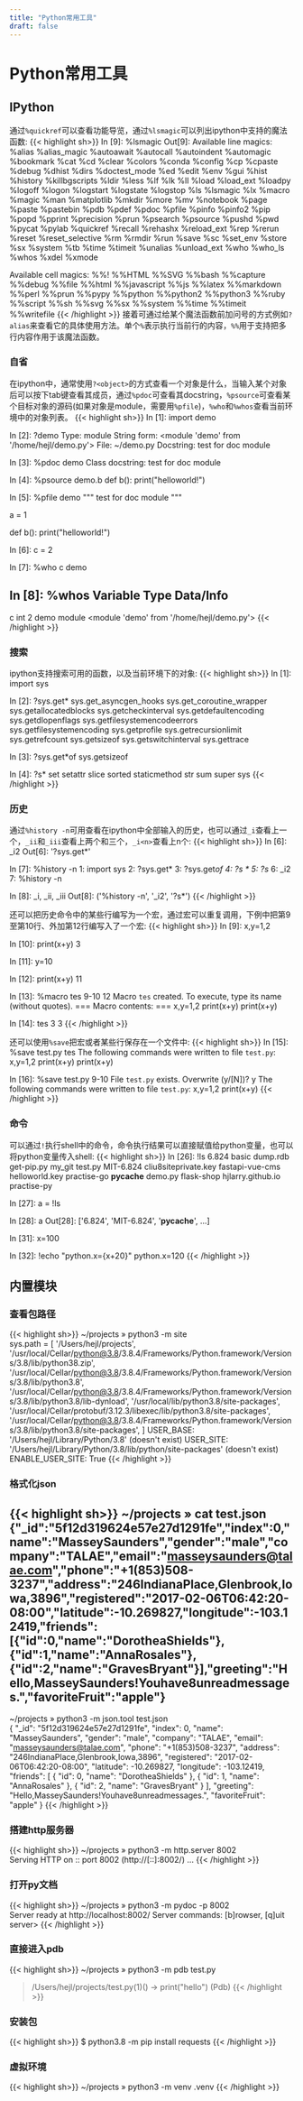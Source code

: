 ```yaml
---
title: "Python常用工具"
draft: false
---
```



# Python常用工具

IPython
-------

通过`%quickref`可以查看功能导览，通过`%lsmagic`可以列出ipython中支持的魔法函数:
{{< highlight sh>}}
In [9]: %lsmagic
Out[9]:
Available line magics:
%alias  %alias_magic  %autoawait  %autocall  %autoindent  %automagic  %bookmark  %cat  %cd  %clear
%colors  %conda  %config  %cp  %cpaste  %debug  %dhist  %dirs  %doctest_mode  %ed  %edit  %env  %gui  %hist  %history  %killbgscripts  %ldir  %less  %lf  %lk  %ll  %load  %load_ext  %loadpy  %logoff
%logon  %logstart  %logstate  %logstop  %ls  %lsmagic  %lx  %macro  %magic  %man  %matplotlib  %mkdir  %more  %mv  %notebook  %page  %paste  %pastebin  %pdb  %pdef  %pdoc  %pfile  %pinfo  %pinfo2  %pip  %popd  %pprint  %precision  %prun  %psearch  %psource  %pushd  %pwd  %pycat  %pylab  %quickref  %recall  %rehashx  %reload_ext  %rep  %rerun  %reset  %reset_selective  %rm  %rmdir  %run  %save  %sc  %set_env  %store  %sx  %system  %tb  %time  %timeit  %unalias  %unload_ext  %who  %who_ls  %whos
%xdel  %xmode

Available cell magics:
%%!  %%HTML  %%SVG  %%bash  %%capture  %%debug  %%file  %%html  %%javascript  %%js  %%latex  %%markdown  %%perl  %%prun  %%pypy  %%python  %%python2  %%python3  %%ruby  %%script  %%sh  %%svg  %%sx  %%system  %%time  %%timeit  %%writefile
{{< /highlight >}}
接着可通过给某个魔法函数前加问号的方式例如`?alias`来查看它的具体使用方法。单个`%`表示执行当前行的内容，`%%`用于支持把多行内容作用于该魔法函数。

### 自省
在ipython中，通常使用`?<object>`的方式查看一个对象是什么，当输入某个对象后可以按下tab键查看其成员，通过`%pdoc`可查看其docstring，`%psource`可查看某个目标对象的源码(如果对象是module，需要用`%pfile`)，`%who`和`%whos`查看当前环境中的对象列表。
{{< highlight sh>}}
In [1]: import demo

In [2]: ?demo
Type:        module
String form: <module 'demo' from '/home/hejl/demo.py'>
File:        ~/demo.py
Docstring:   test for doc module

In [3]: %pdoc demo
Class docstring:
    test for doc module

In [4]: %psource demo.b
def b():
    print("helloworld!")

In [5]: %pfile demo
"""
test for doc module
"""

a = 1

def b():
    print("helloworld!")

In [6]: c = 2

In [7]: %who
c        demo

In [8]: %whos
Variable   Type      Data/Info
------------------------------
c          int       2
demo       module    <module 'demo' from '/home/hejl/demo.py'>
{{< /highlight >}}

### 搜索
ipython支持搜索可用的函数，以及当前环境下的对象:
{{< highlight sh>}}
In [1]: import sys

In [2]: ?sys.get*
sys.get_asyncgen_hooks
sys.get_coroutine_wrapper
sys.getallocatedblocks
sys.getcheckinterval
sys.getdefaultencoding
sys.getdlopenflags
sys.getfilesystemencodeerrors
sys.getfilesystemencoding
sys.getprofile
sys.getrecursionlimit
sys.getrefcount
sys.getsizeof
sys.getswitchinterval
sys.gettrace

In [3]: ?sys.get*of
sys.getsizeof

In [4]: ?s*
set
setattr
slice
sorted
staticmethod
str
sum
super
sys
{{< /highlight >}}

### 历史
通过`%history -n`可用查看在ipython中全部输入的历史，也可以通过`_i`查看上一个，`_ii`和`_iii`查看上两个和三个，`_i<n>`查看上n个:
{{< highlight sh>}}
In [6]: _i2
Out[6]: '?sys.get*'

In [7]: %history -n
   1: import sys
   2: ?sys.get*
   3: ?sys.get*of
   4: ?s *
   5: ?s*
   6: _i2
   7: %history -n

In [8]: _i, _ii, _iii
Out[8]: ('%history -n', '_i2', '?s*')
{{< /highlight >}}

还可以把历史命令中的某些行编写为一个宏，通过宏可以重复调用，下例中把第9至第10行、外加第12行编写入了一个宏:
{{< highlight sh>}}
In [9]: x,y=1,2

In [10]: print(x+y)
3

In [11]: y=10

In [12]: print(x+y)
11

In [13]: %macro tes 9-10 12
Macro `tes` created. To execute, type its name (without quotes).
=== Macro contents: ===
x,y=1,2
print(x+y)
print(x+y)

In [14]: tes
3
3
{{< /highlight >}}

还可以使用`%save`把宏或者某些行保存在一个文件中:
{{< highlight sh>}}
In [15]: %save test.py tes
The following commands were written to file `test.py`:
x,y=1,2
print(x+y)
print(x+y)

In [16]: %save test.py 9-10
File `test.py` exists. Overwrite (y/[N])?  y
The following commands were written to file `test.py`:
x,y=1,2
print(x+y)
{{< /highlight >}}

### 命令
可以通过`!`执行shell中的命令，命令执行结果可以直接赋值给python变量，也可以将python变量传入shell:
{{< highlight sh>}}
In [26]: !ls
6.824        basic                 dump.rdb         get-pip.py         my_git       test.py
MIT-6.824    cliu8siteprivate.key  fastapi-vue-cms  helloworld.key     practise-go
__pycache__  demo.py               flask-shop       hjlarry.github.io  practise-py

In [27]: a = !ls

In [28]: a
Out[28]:
['6.824',
 'MIT-6.824',
 '__pycache__',
 ...]

In [31]: x=100

In [32]: !echo "python.x={x+20}"
python.x=120
{{< /highlight >}}


内置模块
-------

### 查看包路径
{{< highlight sh>}}
~/projects » python3 -m site                                                                         
sys.path = [
    '/Users/hejl/projects',
    '/usr/local/Cellar/python@3.8/3.8.4/Frameworks/Python.framework/Versions/3.8/lib/python38.zip',
    '/usr/local/Cellar/python@3.8/3.8.4/Frameworks/Python.framework/Versions/3.8/lib/python3.8',
    '/usr/local/Cellar/python@3.8/3.8.4/Frameworks/Python.framework/Versions/3.8/lib/python3.8/lib-dynload',
    '/usr/local/lib/python3.8/site-packages',
    '/usr/local/Cellar/protobuf/3.12.3/libexec/lib/python3.8/site-packages',
    '/usr/local/Cellar/python@3.8/3.8.4/Frameworks/Python.framework/Versions/3.8/lib/python3.8/site-packages',
]
USER_BASE: '/Users/hejl/Library/Python/3.8' (doesn't exist)
USER_SITE: '/Users/hejl/Library/Python/3.8/lib/python/site-packages' (doesn't exist)
ENABLE_USER_SITE: True
{{< /highlight >}}

### 格式化json
{{< highlight sh>}}
~/projects » cat test.json                  
{"_id":"5f12d319624e57e27d1291fe","index":0,"name":"MasseySaunders","gender":"male","company":"TALAE","email":"masseysaunders@talae.com","phone":"+1(853)508-3237","address":"246IndianaPlace,Glenbrook,Iowa,3896","registered":"2017-02-06T06:42:20-08:00","latitude":-10.269827,"longitude":-103.12419,"friends":[{"id":0,"name":"DorotheaShields"},{"id":1,"name":"AnnaRosales"},{"id":2,"name":"GravesBryant"}],"greeting":"Hello,MasseySaunders!Youhave8unreadmessages.","favoriteFruit":"apple"}
------------------------------------------------------------
~/projects » python3 -m json.tool test.json                             
{
    "_id": "5f12d319624e57e27d1291fe",
    "index": 0,
    "name": "MasseySaunders",
    "gender": "male",
    "company": "TALAE",
    "email": "masseysaunders@talae.com",
    "phone": "+1(853)508-3237",
    "address": "246IndianaPlace,Glenbrook,Iowa,3896",
    "registered": "2017-02-06T06:42:20-08:00",
    "latitude": -10.269827,
    "longitude": -103.12419,
    "friends": [
        {
            "id": 0,
            "name": "DorotheaShields"
        },
        {
            "id": 1,
            "name": "AnnaRosales"
        },
        {
            "id": 2,
            "name": "GravesBryant"
        }
    ],
    "greeting": "Hello,MasseySaunders!Youhave8unreadmessages.",
    "favoriteFruit": "apple"
}
{{< /highlight >}}

### 搭建http服务器
{{< highlight sh>}}
~/projects » python3 -m http.server 8002                                                        
Serving HTTP on :: port 8002 (http://[::]:8002/) ...
{{< /highlight >}}

### 打开py文档
{{< highlight sh>}}
~/projects » python3 -m pydoc -p 8002                                                            
Server ready at http://localhost:8002/
Server commands: [b]rowser, [q]uit
server>
{{< /highlight >}}

### 直接进入pdb
{{< highlight sh>}}
~/projects » python3 -m pdb test.py                                                            
> /Users/hejl/projects/test.py(1)<module>()
-> print("hello")
(Pdb) 
{{< /highlight >}}

### 安装包
{{< highlight sh>}}
$ python3.8 -m pip install requests
{{< /highlight >}}

### 虚拟环境
{{< highlight sh>}}
~/projects » python3 -m venv .venv 
{{< /highlight >}}